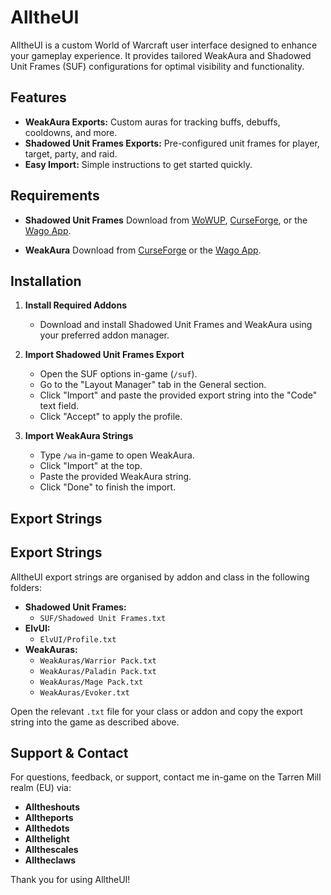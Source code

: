 # AlltheUI

AlltheUI is a custom World of Warcraft user interface designed to enhance your gameplay experience. It provides tailored WeakAura and Shadowed Unit Frames (SUF) configurations for optimal visibility and functionality.

## Features

-   **WeakAura Exports:** Custom auras for tracking buffs, debuffs, cooldowns, and more.
-   **Shadowed Unit Frames Exports:** Pre-configured unit frames for player, target, party, and raid.
-   **Easy Import:** Simple instructions to get started quickly.

## Requirements

-   **Shadowed Unit Frames**
    Download from [WoWUP](https://wowup.io/), [CurseForge](https://www.curseforge.com/wow/addons/shadowed-unit-frames), or the [Wago App](https://addons.wago.io/addons/shadowed-unit-frames).

-   **WeakAura**
    Download from [CurseForge](https://www.curseforge.com/wow/addons/weakauras-2) or the [Wago App](https://addons.wago.io/addons/weakauras-2).

## Installation

1. **Install Required Addons**

    - Download and install Shadowed Unit Frames and WeakAura using your preferred addon manager.

2. **Import Shadowed Unit Frames Export**

    - Open the SUF options in-game (`/suf`).
    - Go to the "Layout Manager" tab in the General section.
    - Click "Import" and paste the provided export string into the "Code" text field.
    - Click "Accept" to apply the profile.

3. **Import WeakAura Strings**
    - Type `/wa` in-game to open WeakAura.
    - Click "Import" at the top.
    - Paste the provided WeakAura string.
    - Click "Done" to finish the import.

## Export Strings

## Export Strings

AlltheUI export strings are organised by addon and class in the following folders:

-   **Shadowed Unit Frames:**
    -   `SUF/Shadowed Unit Frames.txt`
-   **ElvUI:**
    -   `ElvUI/Profile.txt`
-   **WeakAuras:**
    -   `WeakAuras/Warrior Pack.txt`
    -   `WeakAuras/Paladin Pack.txt`
    -   `WeakAuras/Mage Pack.txt`
    -   `WeakAuras/Evoker.txt`

Open the relevant `.txt` file for your class or addon and copy the export string into the game as described above.

## Support & Contact

For questions, feedback, or support, contact me in-game on the Tarren Mill realm (EU) via:

-   **Alltheshouts**
-   **Alltheports**
-   **Allthedots**
-   **Allthelight**
-   **Allthescales**
-   **Alltheclaws**

Thank you for using AlltheUI!
